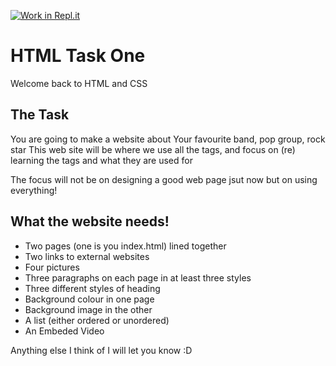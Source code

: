 [![Work in Repl.it](https://classroom.github.com/assets/work-in-replit-14baed9a392b3a25080506f3b7b6d57f295ec2978f6f33ec97e36a161684cbe9.svg)](https://classroom.github.com/online_ide?assignment_repo_id=3906791&assignment_repo_type=AssignmentRepo)
# HTML Task One

Welcome back to HTML and CSS

## The Task

You are going to make a website about Your favourite band, pop group, rock star 
This web site will be where we use all the tags, and focus on (re) learning the tags and what they are used for

The focus will not be on designing a good web page jsut now but on using everything!

## What the website needs!

* Two pages (one is you index.html) lined together
* Two links to external websites
* Four pictures
* Three paragraphs on each page in at least three styles
* Three different styles of heading
* Background colour in one page
* Background image in the other
* A list (either ordered or unordered)
* An Embeded Video

Anything else I think of I will let you know :D
